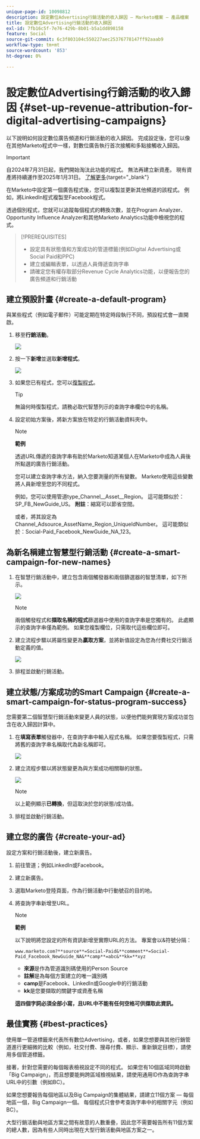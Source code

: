 ```yaml
---
unique-page-id: 10098812
description: 設定數位Advertising行銷活動的收入歸因 — Marketo檔案 — 產品檔案
title: 設定數位Advertising行銷活動的收入歸因
exl-id: 7fb16c5f-7e76-429b-8b01-b5a1dd898158
feature: Social
source-git-commit: 6c3f803104c550227aec25376778147ff92aaab9
workflow-type: tm+mt
source-wordcount: '853'
ht-degree: 0%

---
```


# 設定數位Advertising行銷活動的收入歸因 {#set-up-revenue-attribution-for-digital-advertising-campaigns}

以下說明如何設定數位廣告頻道和行銷活動的收入歸因。 完成設定後，您可以像在其他Marketo程式中一樣，對數位廣告執行首次接觸和多點接觸收入歸因。

>[!IMPORTANT]
>
>自2024年7月31日起，我們開始淘汰此功能的程式。 無法再建立新資產。 現有資產將持續運作至2025年1月31日。 [了解更多](https://nation.marketo.com/t5/employee-blogs/marketo-engage-social-features-deprecation/ba-p/351977){target="_blank"}

在Marketo中設定第一個廣告程式後，您可以複製並更新其他頻道的該程式。 例如，將LinkedIn程式複製至Facebook程式。

透過個別程式，您就可以追蹤每個程式的轉換次數，並在Program Analyzer、Opportunity Influence Analyzer和其他Marketo Analytics功能中檢視您的程式。

>[!PREREQUISITES]
>
>* 設定具有狀態值和方案成功的管道標籤(例如Digital Advertising或Social Paid和PPC)
>* 建立或編輯表單，以透過人員傳遞查詢字串
>* 請確定您有權存取部分Revenue Cycle Analytics功能，以便報告您的廣告頻道和行銷活動

## 建立預設計畫 {#create-a-default-program}

與某些程式（例如電子郵件）可能定期在特定時段執行不同，預設程式會一直開啟。

1. 移至&#x200B;**行銷活動**。

   ![](assets/login-marketing-activities-5.png)

1. 按一下&#x200B;**新增**&#x200B;並選取&#x200B;**新增程式**。

   ![](assets/image2016-3-14-15-52-0.png)

1. 如果您已有程式，您可以[復製程式](/help/marketo/product-docs/core-marketo-concepts/programs/working-with-programs/clone-a-program.md)。

   >[!TIP]
   >
   >無論何時復製程式，請務必取代智慧列示的查詢字串欄位中的名稱。

1. 設定初始方案後，將新方案放在特定的行銷活動資料夾中。

   >[!NOTE]
   >
   >**範例**
   >
   >透過URL傳遞的查詢字串有助於Marketo知道某個人在Marketo中成為人員後所點選的廣告行銷活動。
   >
   >您可以建立查詢字串方法，納入您要測量的所有變數。 Marketo使用這些變數將人員新增至您的不同程式。
   >
   >例如，您可以使用管道type_Channel__Asset__Region。 這可能類似於：SP_FB_NewGuide_US。 **附註**：縮寫可以節省空間。
   >
   >或者，將其設定為Channel_Adsource_AssetName_Region_UniqueIdNumber。 這可能類似於：Social-Paid_Facebook_NewGuide_NA_123。

## 為新名稱建立智慧型行銷活動 {#create-a-smart-campaign-for-new-names}

1. 在智慧行銷活動中，建立包含兩個觸發器和兩個篩選器的智慧清單，如下所示。

   ![](assets/image2016-3-23-13-3a59-3a24.png)

   >[!NOTE]
   >
   >兩個觸發程式和&#x200B;**擷取名稱的程式**&#x200B;篩選器中使用的查詢字串是您獨有的。 此處顯示的查詢字串僅為範例。 如果您複製欄位，只需取代這些欄位即可。

1. 建立流程步驟以將屬性變更為&#x200B;**贏取方案**，並將新值設定為您為付費社交行銷活動定義的值。

   ![](assets/image2016-3-14-14-3a58-3a6.png)

1. 排程並啟動行銷活動。

## 建立狀態/方案成功的Smart Campaign {#create-a-smart-campaign-for-status-program-success}

您需要第二個智慧型行銷活動來變更人員的狀態，以便他們能夠實現方案成功並包含在收入歸因計算中。

1. 在&#x200B;**填寫表單**&#x200B;觸發器中，在查詢字串中輸入程式名稱。 如果您要復製程式，只需將舊的查詢字串名稱取代為新名稱即可。

   ![](assets/image2016-3-23-14-3a7-3a20.png)

1. 建立流程步驟以將狀態變更為與方案成功相關聯的狀態。

   ![](assets/image2016-3-14-15-3a9-3a29.png)

   >[!NOTE]
   >
   >以上範例顯示&#x200B;**已轉換**，但這取決於您的狀態/成功值。

1. 排程並啟動行銷活動。

## 建立您的廣告 {#create-your-ad}

設定方案和行銷活動後，建立新廣告。

1. 前往管道；例如LinkedIn或Facebook。
1. 建立新廣告。
1. 選取Marketo登陸頁面，作為行銷活動中行動號召的目的地。
1. 將查詢字串新增至URL。

   >[!NOTE]
   >
   >**範例**
   >
   >以下說明將您設定的所有資訊新增至實際URL的方法。 專案會以&amp;符號分隔：
   >
   >`www.marketo.com?**source**=Social-Paid&**comment**=Social-Paid_Facebook_NewGuide_NA&**camp**=abc&**kk=**xyz`
   >
   >* **來源**&#x200B;是作為管道識別碼使用的Person Source
   >* **註解**&#x200B;是為每個方案建立的唯一識別碼
   >* **camp**&#x200B;是Facebook、LinkedIn或Google中的行銷活動
   >* **kk**&#x200B;是您要擷取的關鍵字或資產名稱
   >
   >**這四個字詞必須全部小寫，且URL中不能有任何空格可供擷取此資訊。**

## 最佳實務 {#best-practices}

使用單一管道標籤來代表所有數位Advertising，或者，如果您想要與其他行銷管道進行更細微的比較（例如，社交付費、搜尋付費、顯示、重新鎖定目標），請使用多個管道標籤。

接著，針對您需要的每個報表檢視設定不同的程式。 如果您有10個區域同時啟動「Big Campaign」，而且想要能夠跨區域檢視結果，請使用通用ID作為查詢字串URL中的引數（例如BC）。

如果您想要報告每個地區以及Big Campaign的集體結果，請建立11個方案 — 每個地區一個，Big Campaign一個。 每個程式只會參考查詢字串中的相關字元（例如BC）。

大型行銷活動與地區方案之間有故意的人數重疊，因此您不需要報告所有11個方案的總人數，因為有些人同時出現在大型行銷活動與地區方案之一。
